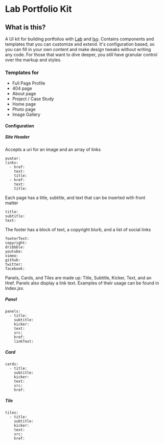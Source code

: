 # Lab Portfolio Kit

## What is this?

A UI kit for building portfolios with [Lab](https://compositor.io/lab) and [Iso](https://compositor.io/iso). Contains components and templates that you can customize and extend. It's configuration based, so you can fill in your own content and make design tweaks without writing any code. For those that want to dive deeper, you still have granular control over the markup and styles. 

### Templates for 

- Full Page Profile 
- 404 page
- About page
- Project / Case Study
- Home page
- Photo page
- Image Gallery

#### Configuration

##### Site Header
Accepts a uri for an image and an array of links
```
avatar: 
links: 
  - href: 
    text: 
    title: 
  - href: 
    text: 
    title: 
```

Each page has a title, subtitle, and text that can be inserted with front matter

```
title: 
subtitle: 
text: 
```

The footer has a block of text, a copyright blurb, and a list of social links

```
footerText: 
copyright: 
dribbble: 
youtube: 
vimeo: 
github: 
twitter: 
facebook: 
```

Panels, Cards, and Tiles are made up: Title, Subtitle, Kicker, Text, and an Href. Panels also display a link text. Examples of their usage can be found in Index.jsx.

##### Panel

```
panels: 
  - title: 
    subtitle: 
    kicker: 
    text: 
    src: 
    href: 
    linkText: 
```

##### Card

```
cards: 
  - title: 
    subtitle: 
    kicker: 
    text: 
    src: 
    href: 
```

##### Tile

```
tiles: 
  - title: 
    subtitle: 
    kicker: 
    text: 
    src: 
    href: 
```

